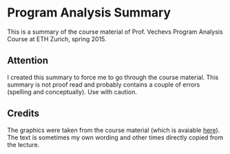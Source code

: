 Program Analysis Summary
======
This is a summary of the course material of Prof. Vechevs Program Analysis Course at ETH Zurich, spring 2015. 

Attention
----
I created this summary to force me to go through the course material. This summary is not proof read and probably contains a couple of errors (spelling and conceptually).
Use with caution.

Credits
------
The graphics were taken from the course material (which is avaiable [here](http://www.srl.inf.ethz.ch/pa.php)). The text is sometimes my own wording and other times directly copied from the lecture.
